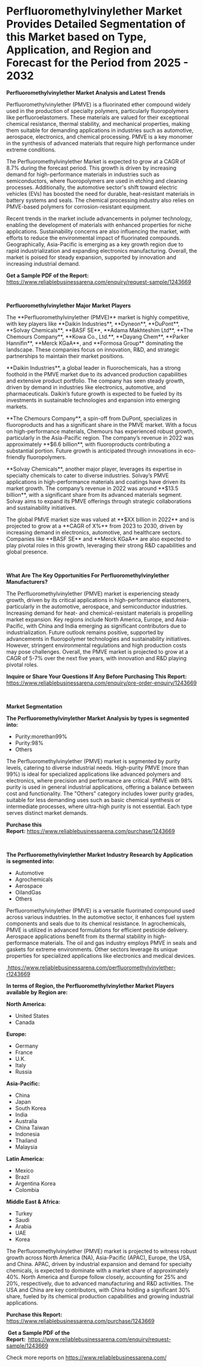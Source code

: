 <p><h1>Perfluoromethylvinylether Market Provides Detailed Segmentation of this Market based on Type, Application, and Region and Forecast for the Period from 2025 - 2032</h1></p><p><strong>Perfluoromethylvinylether Market Analysis and Latest Trends</strong></p>
<p><p>Perfluoromethylvinylether (PMVE) is a fluorinated ether compound widely used in the production of specialty polymers, particularly fluoropolymers like perfluoroelastomers. These materials are valued for their exceptional chemical resistance, thermal stability, and mechanical properties, making them suitable for demanding applications in industries such as automotive, aerospace, electronics, and chemical processing. PMVE is a key monomer in the synthesis of advanced materials that require high performance under extreme conditions.</p><p>The Perfluoromethylvinylether Market is expected to grow at a CAGR of 8.7% during the forecast period. This growth is driven by increasing demand for high-performance materials in industries such as semiconductors, where fluoropolymers are used in etching and cleaning processes. Additionally, the automotive sector's shift toward electric vehicles (EVs) has boosted the need for durable, heat-resistant materials in battery systems and seals. The chemical processing industry also relies on PMVE-based polymers for corrosion-resistant equipment.</p><p>Recent trends in the market include advancements in polymer technology, enabling the development of materials with enhanced properties for niche applications. Sustainability concerns are also influencing the market, with efforts to reduce the environmental impact of fluorinated compounds. Geographically, Asia-Pacific is emerging as a key growth region due to rapid industrialization and expanding electronics manufacturing. Overall, the market is poised for steady expansion, supported by innovation and increasing industrial demand.</p></p>
<p><strong>Get a Sample PDF of the Report:&nbsp;</strong> <a href="https://www.reliablebusinessarena.com/enquiry/request-sample/1243669?utm_campaign=2031&utm_medium=2&utm_source=Github&utm_content=ia&utm_term=25012025&utm_id=perfluoromethylvinylether">https://www.reliablebusinessarena.com/enquiry/request-sample/1243669</a></p>
<p>&nbsp;</p>
<p><strong>Perfluoromethylvinylether Major Market Players</strong></p>
<p><p>The **Perfluoromethylvinylether (PMVE)** market is highly competitive, with key players like **Daikin Industries**, **Dyneon**, **DuPont**, **Solvay Chemicals**, **BASF SE**, **Adama Makhteshim Ltd**, **The Chemours Company**, **Kowa Co., Ltd.**, **Dayang Chem**, **Parker Hannifin**, **Merck KGaA**, and **Formosa Group** dominating the landscape. These companies focus on innovation, R&D, and strategic partnerships to maintain their market positions.</p><p>**Daikin Industries**, a global leader in fluorochemicals, has a strong foothold in the PMVE market due to its advanced production capabilities and extensive product portfolio. The company has seen steady growth, driven by demand in industries like electronics, automotive, and pharmaceuticals. Daikin’s future growth is expected to be fueled by its investments in sustainable technologies and expansion into emerging markets.</p><p>**The Chemours Company**, a spin-off from DuPont, specializes in fluoroproducts and has a significant share in the PMVE market. With a focus on high-performance materials, Chemours has experienced robust growth, particularly in the Asia-Pacific region. The company’s revenue in 2022 was approximately **$6.6 billion**, with fluoroproducts contributing a substantial portion. Future growth is anticipated through innovations in eco-friendly fluoropolymers.</p><p>**Solvay Chemicals**, another major player, leverages its expertise in specialty chemicals to cater to diverse industries. Solvay’s PMVE applications in high-performance materials and coatings have driven its market growth. The company’s revenue in 2022 was around **$13.5 billion**, with a significant share from its advanced materials segment. Solvay aims to expand its PMVE offerings through strategic collaborations and sustainability initiatives.</p><p>The global PMVE market size was valued at **$XX billion in 2022** and is projected to grow at a **CAGR of X%** from 2023 to 2030, driven by increasing demand in electronics, automotive, and healthcare sectors. Companies like **BASF SE** and **Merck KGaA** are also expected to play pivotal roles in this growth, leveraging their strong R&D capabilities and global presence.</p></p>
<p>&nbsp;</p>
<p><strong>What Are The Key Opportunities For Perfluoromethylvinylether Manufacturers?</strong></p>
<p><p>The Perfluoromethylvinylether (PMVE) market is experiencing steady growth, driven by its critical applications in high-performance elastomers, particularly in the automotive, aerospace, and semiconductor industries. Increasing demand for heat- and chemical-resistant materials is propelling market expansion. Key regions include North America, Europe, and Asia-Pacific, with China and India emerging as significant contributors due to industrialization. Future outlook remains positive, supported by advancements in fluoropolymer technologies and sustainability initiatives. However, stringent environmental regulations and high production costs may pose challenges. Overall, the PMVE market is projected to grow at a CAGR of 5-7% over the next five years, with innovation and R&D playing pivotal roles.</p></p>
<p><strong>Inquire or Share Your Questions If Any Before Purchasing This Report:</strong> <a href="https://www.reliablebusinessarena.com/enquiry/pre-order-enquiry/1243669?utm_campaign=2031&utm_medium=2&utm_source=Github&utm_content=ia&utm_term=25012025&utm_id=perfluoromethylvinylether">https://www.reliablebusinessarena.com/enquiry/pre-order-enquiry/1243669</a></p>
<p>&nbsp;</p>
<p><strong>Market Segmentation</strong></p>
<p><strong>The Perfluoromethylvinylether Market Analysis by types is segmented into:</strong></p>
<p><ul><li>Purity:morethan99%</li><li>Purity:98%</li><li>Others</li></ul></p>
<p><p>The Perfluoromethylvinylether (PMVE) market is segmented by purity levels, catering to diverse industrial needs. High-purity PMVE (more than 99%) is ideal for specialized applications like advanced polymers and electronics, where precision and performance are critical. PMVE with 98% purity is used in general industrial applications, offering a balance between cost and functionality. The "Others" category includes lower purity grades, suitable for less demanding uses such as basic chemical synthesis or intermediate processes, where ultra-high purity is not essential. Each type serves distinct market demands.</p></p>
<p><strong>Purchase this Report:&nbsp;</strong><a href="https://www.reliablebusinessarena.com/purchase/1243669?utm_campaign=2031&utm_medium=2&utm_source=Github&utm_content=ia&utm_term=25012025&utm_id=perfluoromethylvinylether">https://www.reliablebusinessarena.com/purchase/1243669</a></p>
<p>&nbsp;</p>
<p><strong>The Perfluoromethylvinylether Market Industry Research by Application is segmented into:</strong></p>
<p><ul><li>Automotive</li><li>Agrochemicals</li><li>Aerospace</li><li>OilandGas</li><li>Others</li></ul></p>
<p><p>Perfluoromethylvinylether (PMVE) is a versatile fluorinated compound used across various industries. In the automotive sector, it enhances fuel system components and seals due to its chemical resistance. In agrochemicals, PMVE is utilized in advanced formulations for efficient pesticide delivery. Aerospace applications benefit from its thermal stability in high-performance materials. The oil and gas industry employs PMVE in seals and gaskets for extreme environments. Other sectors leverage its unique properties for specialized applications like electronics and medical devices.</p></p>
<p><a href="https://www.reliablebusinessarena.com/perfluoromethylvinylether-r1243669?utm_campaign=2031&utm_medium=2&utm_source=Github&utm_content=ia&utm_term=25012025&utm_id=perfluoromethylvinylether">&nbsp;https://www.reliablebusinessarena.com/perfluoromethylvinylether-r1243669</a></p>
<p><strong>In terms of Region, the Perfluoromethylvinylether Market Players available by Region are:</strong></p>
<p>
    <p> <strong> North America: </strong>
        <ul>
            <li>United States</li>
            <li>Canada</li>
        </ul>
        </p> 
    <p> <strong> Europe: </strong>
        <ul>
            <li>Germany</li>
            <li>France</li>
            <li>U.K.</li>
            <li>Italy</li>
            <li>Russia</li>
        </ul>
        </p> 
    <p> <strong> Asia-Pacific: </strong>
        <ul>
            <li>China</li>
            <li>Japan</li>
            <li>South Korea</li>
            <li>India</li>
            <li>Australia</li>
            <li>China Taiwan</li>
            <li>Indonesia</li>
            <li>Thailand</li>
            <li>Malaysia</li>
        </ul>
        </p> 
    <p> <strong> Latin America: </strong>
        <ul>
            <li>Mexico</li>
            <li>Brazil</li>
            <li>Argentina Korea</li>
            <li>Colombia</li>
        </ul>
        </p> 
    <p> <strong> Middle East & Africa: </strong>
        <ul>
            <li>Turkey</li>
            <li>Saudi</li>
            <li>Arabia</li>
            <li>UAE</li>
            <li>Korea</li>
        </ul>
    </p>
    </p>
<p><p>The Perfluoromethylvinylether (PMVE) market is projected to witness robust growth across North America (NA), Asia-Pacific (APAC), Europe, the USA, and China. APAC, driven by industrial expansion and demand for specialty chemicals, is expected to dominate with a market share of approximately 40%. North America and Europe follow closely, accounting for 25% and 20%, respectively, due to advanced manufacturing and R&D activities. The USA and China are key contributors, with China holding a significant 30% share, fueled by its chemical production capabilities and growing industrial applications.</p></p>
<p><strong>Purchase this Report: </strong><a href="https://www.reliablebusinessarena.com/purchase/1243669?utm_campaign=2031&utm_medium=2&utm_source=Github&utm_content=ia&utm_term=25012025&utm_id=perfluoromethylvinylether">https://www.reliablebusinessarena.com/purchase/1243669</a></p>
<p>&nbsp;<strong>Get a Sample PDF of the Report:&nbsp;&nbsp;</strong><a href="https://www.reliablebusinessarena.com/enquiry/request-sample/1243669?utm_campaign=2031&utm_medium=2&utm_source=Github&utm_content=ia&utm_term=25012025&utm_id=perfluoromethylvinylether">https://www.reliablebusinessarena.com/enquiry/request-sample/1243669</a></p>
<p><strong></strong></p>
<p>Check more reports on <a href="https://www.reliablebusinessarena.com/?utm_campaign=2031&utm_medium=2&utm_source=Github&utm_content=ia&utm_term=25012025&utm_id=perfluoromethylvinylether">https://www.reliablebusinessarena.com/</a></p>